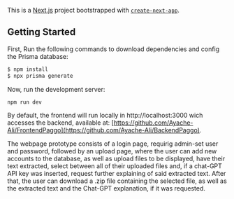 This is a [Next.js](https://nextjs.org) project bootstrapped with [`create-next-app`](https://nextjs.org/docs/pages/api-reference/create-next-app).

## Getting Started

First, Run the following commands to download dependencies and config the Prisma database:

```bash
$ npm install
$ npx prisma generate
```

Now, run the development server:
```bash
npm run dev

```


By default, the frontend will run locally in http://localhost:3000 wich accesses the backend, available at: [https://github.com/Ayache-Ali/FrontendPaggo](https://github.com/Ayache-Ali/BackendPaggo).

The webpage prototype consists of a login page, requirig admin-set user and password, followed by an upload page, where the user can add new accounts to the database, as well as upload files to be displayed, have their text extracted, select between all of their uploaded files and, if a chat-GPT API key was inserted, request further explaining of said extracted text. After that, the user can download a .zip file containing the selected file, as well as the extracted text and the Chat-GPT explanation, if it was requested.
